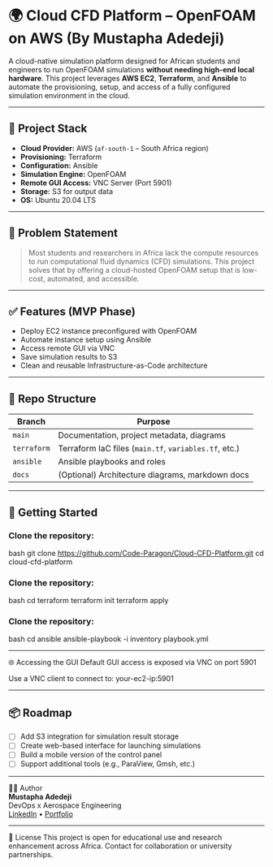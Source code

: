 # 🌍 Cloud CFD Platform – OpenFOAM on AWS (By Mustapha Adedeji)

A cloud-native simulation platform designed for African students and engineers to run OpenFOAM simulations **without needing high-end local hardware**. This project leverages **AWS EC2**, **Terraform**, and **Ansible** to automate the provisioning, setup, and access of a fully configured simulation environment in the cloud.

---

## 🔧 Project Stack

- **Cloud Provider:** AWS (`af-south-1` – South Africa region)
- **Provisioning:** Terraform
- **Configuration:** Ansible
- **Simulation Engine:** OpenFOAM
- **Remote GUI Access:** VNC Server (Port 5901)
- **Storage:** S3 for output data
- **OS:** Ubuntu 20.04 LTS

---

## 🎯 Problem Statement

> Most students and researchers in Africa lack the compute resources to run computational fluid dynamics (CFD) simulations. This project solves that by offering a cloud-hosted OpenFOAM setup that is low-cost, automated, and accessible.

---

## ✅ Features (MVP Phase)
- Deploy EC2 instance preconfigured with OpenFOAM
- Automate instance setup using Ansible
- Access remote GUI via VNC
- Save simulation results to S3
- Clean and reusable Infrastructure-as-Code architecture

---

## 📂 Repo Structure

| Branch       | Purpose |
|--------------|---------|
| `main`       | Documentation, project metadata, diagrams |
| `terraform`  | Terraform IaC files (`main.tf`, `variables.tf`, etc.) |
| `ansible`    | Ansible playbooks and roles |
| `docs`       | (Optional) Architecture diagrams, markdown docs |

---

## 🚀 Getting Started

### Clone the repository:
bash
git clone https://github.com/Code-Paragon/Cloud-CFD-Platform.git
cd cloud-cfd-platform

### Clone the repository:
bash
cd terraform
terraform init
terraform apply

### Clone the repository:
bash
cd ansible
ansible-playbook -i inventory playbook.yml

---

🌐 Accessing the GUI
Default GUI access is exposed via VNC on port 5901

Use a VNC client to connect to: your-ec2-ip:5901

---

## 📦 Roadmap
- [ ] Add S3 integration for simulation result storage  
- [ ] Create web-based interface for launching simulations  
- [ ] Build a mobile version of the control panel  
- [ ] Support additional tools (e.g., ParaView, Gmsh, etc.)

---

👨‍💻 Author  
**Mustapha Adedeji**  
DevOps x Aerospace Engineering  
[LinkedIn](https://www.linkedin.com/in/mustapha-adedeji-b23876209) • [Portfolio](https://sites.google.com/view/devopsbymustapha/home)

---

📜 License
This project is open for educational use and research enhancement across Africa. Contact for collaboration or university partnerships.
